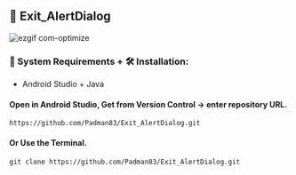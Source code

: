 ## 📱 Exit_AlertDialog

![ezgif com-optimize](https://user-images.githubusercontent.com/45048950/95012264-de8c4700-0669-11eb-9588-d5985d757929.gif)

### 🧰 System Requirements + 🛠️ Installation:

* Android Studio + Java

#### Open in Android Studio, Get from Version Control -> enter repository URL.

```
https://github.com/Padman83/Exit_AlertDialog.git
```

#### Or Use the Terminal.

```
git clone https://github.com/Padman83/Exit_AlertDialog.git
